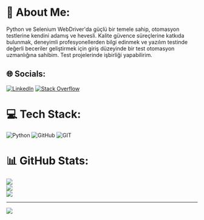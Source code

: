 # 💫 About Me:
Python ve Selenium WebDriver'da güçlü bir temele sahip, otomasyon testlerine kendini adamış ve
hevesli. Kalite güvence süreçlerine katkıda bulunmak, deneyimli
profesyonellerden bilgi edinmek ve yazılım testinde değerli beceriler geliştirmek için giriş
düzeyinde bir test otomasyon uzmanlığına sahibim.
Test projelerinde işbirliği yapabilirim.


## 🌐 Socials:
[![LinkedIn](https://img.shields.io/badge/LinkedIn-%230077B5.svg?logo=linkedin&logoColor=white)](https://linkedin.com/in/yunus-basak) [![Stack Overflow](https://img.shields.io/badge/-Stackoverflow-FE7A16?logo=stack-overflow&logoColor=white)](https://stackoverflow.com/users/14157730) 

# 💻 Tech Stack:
![Python](https://img.shields.io/badge/python-3670A0?style=for-the-badge&logo=python&logoColor=ffdd54) ![GitHub](https://img.shields.io/badge/GitHub-%23121011.svg?style=for-the-badge&logo=github&logoColor=white) ![GIT](https://img.shields.io/badge/Git-fc6d26?style=for-the-badge&logo=git&logoColor=white)
# 📊 GitHub Stats:
![](https://github-readme-stats.vercel.app/api?username=YunusBasak&theme=dark&hide_border=false&include_all_commits=false&count_private=false)<br/>
![](https://github-readme-streak-stats.herokuapp.com/?user=YunusBasak&theme=dark&hide_border=false)<br/>
![](https://github-readme-stats.vercel.app/api/top-langs/?username=YunusBasak&theme=dark&hide_border=false&include_all_commits=false&count_private=false&layout=compact)

---
[![](https://visitcount.itsvg.in/api?id=YunusBasak&icon=0&color=0)](https://visitcount.itsvg.in)

